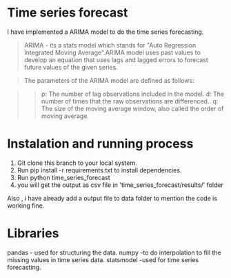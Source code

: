 # Time series forecast
I have implemented a ARIMA model to do the time series forecasting.

> ARIMA - its a stats model which stands for "Auto Regression Integrated Moving Average".ARIMA model uses past values to develop an equation that uses lags and lagged errors to forecast future values of the given series.

> The parameters of the ARIMA model are defined as follows:

>> p: The number of lag observations included in the model.
>> d: The number of times that the raw observations are differenced..
>> q: The size of the moving average window, also called the order of moving average.


# Instalation and running process
1. Git clone this branch to your local system.
2. Run pip install -r requirements.txt to install dependencies.
3. Run python time_series_forecast 
4. you will get the output as csv file in 'time_series_forecast/results/' folder

Also , i have already add a output file to data folder to mention the code is working fine.

# Libraries

pandas - used for structuring the data.
numpy -to do interpolation to fill the missing values in time series data.
statsmodel -used for time series forecasting.

